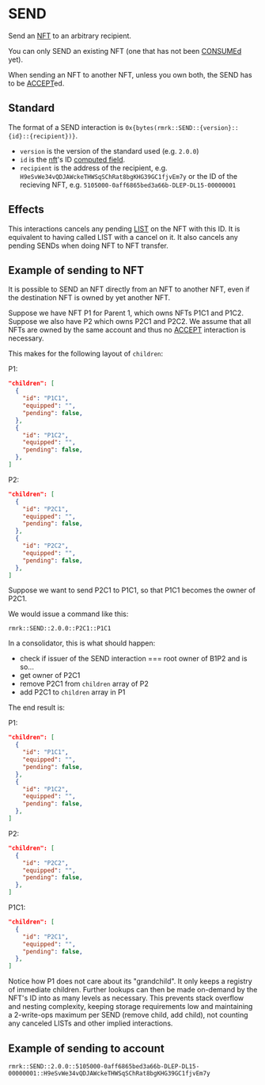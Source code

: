 # SEND

Send an [NFT](../entities/nft.md) to an arbitrary recipient.

You can only SEND an existing NFT (one that has not been [CONSUMEd](consume.md) yet).

When sending an NFT to another NFT, unless you own both, the SEND has to be [ACCEPT](accept.md)ed.

## Standard

The format of a SEND interaction is `0x{bytes(rmrk::SEND::{version}::{id}::{recipient})}`.

- `version` is the version of the standard used (e.g. `2.0.0`)
- `id` is the [nft](../entity/nft.md)'s ID [computed field](../entity/nft.md/#computed-fields).
- `recipient` is the address of the recipient, e.g.
  `H9eSvWe34vQDJAWckeTHWSqSChRat8bgKHG39GC1fjvEm7y` or the ID of the recieving NFT, e.g.
  `5105000-0aff6865bed3a66b-DLEP-DL15-00000001`

## Effects

This interactions cancels any pending [LIST](list.md) on the NFT with this ID. It is equivalent to
having called LIST with a cancel on it. It also cancels any pending SENDs when doing NFT to NFT
transfer.

## Example of sending to NFT

It is possible to SEND an NFT directly from an NFT to another NFT, even if the destination NFT is
owned by yet another NFT.

Suppose we have NFT P1 for Parent 1, which owns NFTs P1C1 and P1C2. Suppose we also have P2 which
owns P2C1 and P2C2. We assume that all NFTs are owned by the same account and thus no
[ACCEPT](accept.md) interaction is necessary.

This makes for the following layout of `children`:

P1:

```json
"children": [
  {
    "id": "P1C1",
    "equipped": "",
    "pending": false,
  },
  {
    "id": "P1C2",
    "equipped": "",
    "pending": false,
  },
]
```

P2:

```json
"children": [
  {
    "id": "P2C1",
    "equipped": "",
    "pending": false,
  },
  {
    "id": "P2C2",
    "equipped": "",
    "pending": false,
  },
]
```

Suppose we want to send P2C1 to P1C1, so that P1C1 becomes the owner of P2C1.

We would issue a command like this:

```
rmrk::SEND::2.0.0::P2C1::P1C1
```

In a consolidator, this is what should happen:

- check if issuer of the SEND interaction === root owner of B1P2 and is so...
- get owner of P2C1
- remove P2C1 from `children` array of P2
- add P2C1 to `children` array in P1

The end result is:

P1:

```json
"children": [
  {
    "id": "P1C1",
    "equipped": "",
    "pending": false,
  },
  {
    "id": "P1C2",
    "equipped": "",
    "pending": false,
  },
]
```

P2:

```json
"children": [
  {
    "id": "P2C2",
    "equipped": "",
    "pending": false,
  },
]
```

P1C1:

```json
"children": [
  {
    "id": "P2C1",
    "equipped": "",
    "pending": false,
  },
]
```

Notice how P1 does not care about its "grandchild". It only keeps a registry of immediate children.
Further lookups can then be made on-demand by the NFT's ID into as many levels as necessary. This
prevents stack overflow and nesting complexity, keeping storage requirements low and maintaining a
2-write-ops maximum per SEND (remove child, add child), not counting any canceled LISTs and other
implied interactions.

## Example of sending to account

```
rmrk::SEND::2.0.0::5105000-0aff6865bed3a66b-DLEP-DL15-00000001::H9eSvWe34vQDJAWckeTHWSqSChRat8bgKHG39GC1fjvEm7y
```
